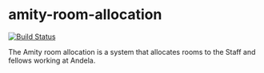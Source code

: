# amity-room-allocation
[![Build Status](https://travis-ci.org/pythonGeek/amity-room-allocation.svg?branch=develop)](https://travis-ci.org/pythonGeek/amity-room-allocation)

The Amity room allocation is a system that allocates rooms to the Staff and fellows working at Andela.
